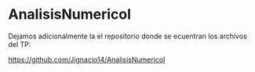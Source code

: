 # AnalisisNumericoI

Dejamos adicionalmente la el repositorio donde se ecuentran los archivos del TP:

https://github.com/Jignacio14/AnalisisNumericoI